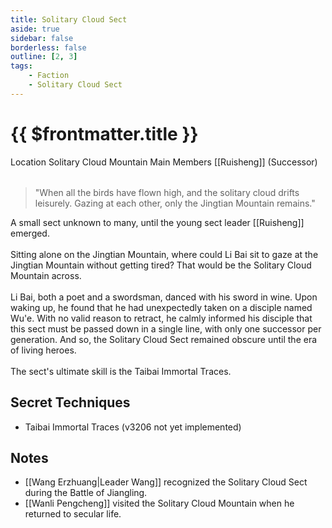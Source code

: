 ```yaml
---
title: Solitary Cloud Sect
aside: true
sidebar: false
borderless: false
outline: [2, 3]
tags:
    - Faction
    - Solitary Cloud Sect
---
```


# {{ $frontmatter.title }}

<InfoList position="right">
	<Info title="Faction Information" :open=true>
		<table>
			<ChTr>
				<ChTd isTitle=true>
					Location
				</ChTd>
				<ChTd>
					Solitary Cloud Mountain
				</ChTd>
			</ChTr>
			<ChTr>
				<ChTd isTitle=true position='center'>
					Main Members
				</ChTd>
			</ChTr>
			<ChTr>
                <ChTd position='center'>
                    [[Ruisheng]] (Successor)
                </ChTd>
            </ChTr>
		</table>
	</Info>
</InfoList>

> "When all the birds have flown high, and the solitary cloud drifts leisurely. Gazing at each other, only the Jingtian Mountain remains."

A small sect unknown to many, until the young sect leader [[Ruisheng]] emerged.
<br><br>
Sitting alone on the Jingtian Mountain, where could Li Bai sit to gaze at the Jingtian Mountain without getting tired? That would be the Solitary Cloud Mountain across.
<br><br>
Li Bai, both a poet and a swordsman, danced with his sword in wine. Upon waking up, he found that he had unexpectedly taken on a disciple named Wu'e. With no valid reason to retract, he calmly informed his disciple that this sect must be passed down in a single line, with only one successor per generation. And so, the Solitary Cloud Sect remained obscure until the era of living heroes.
<br><br>
The sect's ultimate skill is the Taibai Immortal Traces.
<br clear="all">

## Secret Techniques

- Taibai Immortal Traces (v3206 not yet implemented)

## Notes

- [[Wang Erzhuang|Leader Wang]] recognized the Solitary Cloud Sect during the Battle of Jiangling.
- [[Wanli Pengcheng]] visited the Solitary Cloud Mountain when he returned to secular life.

[^1]: [RE: Let's become living scholars together. (Spoiler Alert)](https://forum.gamer.com.tw/Co.php?bsn=73317&sn=5513)